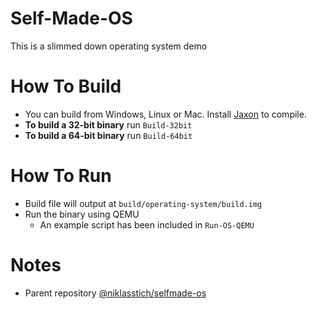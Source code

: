 # Self-Made-OS
This is a slimmed down operating system demo

# How To Build
+ You can build from Windows, Linux or Mac. Install [Jaxon](https://konloch.com/Jaxon) to compile.
+ **To build a 32-bit binary** run `Build-32bit`
+ **To build a 64-bit binary** run `Build-64bit`

# How To Run
+ Build file will output at `build/operating-system/build.img`
+ Run the binary using QEMU
	+ An example script has been included in `Run-OS-QEMU`

# Notes
+ Parent repository [@niklasstich/selfmade-os](https://github.com/niklasstich/selfmade-os)